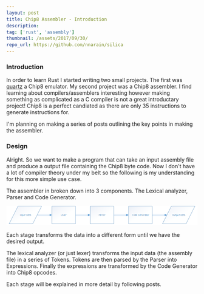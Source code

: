 ```yaml
---
layout: post
title: Chip8 Assembler - Introduction
description: 
tag: ['rust', 'assembly']
thumbnail: /assets/2017/09/30/
repo_url: https://github.com/nnarain/silica
---
```


### Introduction

In order to learn Rust I started writing two small projects. The first was [quartz](https://github.com/nnarain/quartz) a Chip8 emulator. My second project was a Chip8 assembler. I find learning about compilers/assemblers interesting however making something as complicated as a C compiler is not a great introductary project! Chip8 is a perfect candiated as there are only 35 instructions to generate instructions for.

I'm planning on making a series of posts outlining the key points in making the assembler.

### Design

Alright. So we want to make a program that can take an input assembly file and produce a output file containing the Chip8 byte code. Now I don't have a lot of compiler theory under my belt so the following is my understanding for this more simple use case.


The assembler in broken down into 3 components. The Lexical analyzer, Parser and Code Generator.

![Image not found!](/assets/2017/09/30/components.png)

Each stage transforms the data into a different form until we have the desired output.

The lexical analyzer (or just lexer) transforms the input data (the assembly file) in a series of Tokens. Tokens are then parsed by the Parser into Expressions. Finally the expressions are transformed by the Code Generator into Chip8 opcodes.

Each stage will be explained in more detail by following posts.







